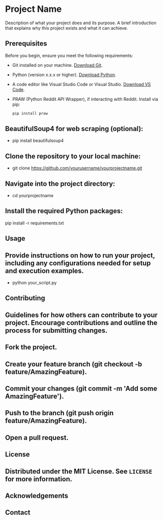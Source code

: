 # Project Name

Description of what your project does and its purpose. A brief introduction that explains why this project exists and what it can achieve.

## Prerequisites

Before you begin, ensure you meet the following requirements:

- Git installed on your machine. [Download Git](https://git-scm.com/downloads).
- Python (version x.x.x or higher). [Download Python](https://www.python.org/downloads/).
- A code editor like Visual Studio Code or Visual Studio. [Download VS Code](https://code.visualstudio.com/Download).
- PRAW (Python Reddit API Wrapper), if interacting with Reddit. Install via pip:

  ```bash
  pip install praw

## BeautifulSoup4 for web scraping (optional):
- pip install beautifulsoup4

## Clone the repository to your local machine:
- git clone https://github.com/yourusername/yourprojectname.git


## Navigate into the project directory:
- cd yourprojectname

## Install the required Python packages:
pip install -r requirements.txt

## Usage
## Provide instructions on how to run your project, including any configurations needed for setup and execution examples.
- python your_script.py


## Contributing
## Guidelines for how others can contribute to your project. Encourage contributions and outline the process for submitting changes.

## Fork the project.
## Create your feature branch (git checkout -b feature/AmazingFeature).
## Commit your changes (git commit -m 'Add some AmazingFeature').
## Push to the branch (git push origin feature/AmazingFeature).
## Open a pull request.

## License
## Distributed under the MIT License. See `LICENSE` for more information.

## Acknowledgements

## Contact
